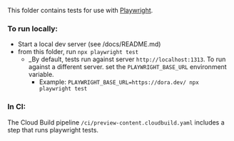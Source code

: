 This folder contains tests for use with [Playwright](https://playwright.dev).

### To run locally:
* Start a local dev server (see /docs/README.md)
* from this folder, run `npx playwright test`
    * _By default, tests run against server `http://localhost:1313`. To run against a different server. set the `PLAYWRIGHT_BASE_URL` environment variable.
        * Example: `PLAYWRIGHT_BASE_URL=https://dora.dev/ npx playwright test`

### In CI:
The Cloud Build pipeline `/ci/preview-content.cloudbuild.yaml` includes a step that runs playwright tests.